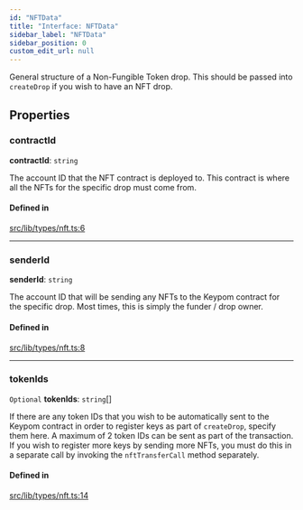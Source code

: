 ```yaml
---
id: "NFTData"
title: "Interface: NFTData"
sidebar_label: "NFTData"
sidebar_position: 0
custom_edit_url: null
---
```


General structure of a Non-Fungible Token drop. This should be passed into `createDrop` if you wish to have an NFT drop.

## Properties

### contractId

 **contractId**: `string`

The account ID that the NFT contract is deployed to. This contract is where all the NFTs for the specific drop must come from.

#### Defined in

[src/lib/types/nft.ts:6](https://github.com/keypom/keypom-js/blob/bf39909/src/lib/types/nft.ts#L6)

___

### senderId

 **senderId**: `string`

The account ID that will be sending any NFTs to the Keypom contract for the specific drop. Most times, this is simply the funder / drop owner.

#### Defined in

[src/lib/types/nft.ts:8](https://github.com/keypom/keypom-js/blob/bf39909/src/lib/types/nft.ts#L8)

___

### tokenIds

 `Optional` **tokenIds**: `string`[]

If there are any token IDs that you wish to be automatically sent to the Keypom contract in order to register keys as part of `createDrop`, specify them here.
A maximum of 2 token IDs can be sent as part of the transaction. If you wish to register more keys by sending more NFTs, you must do this in a separate call by invoking
the `nftTransferCall` method separately.

#### Defined in

[src/lib/types/nft.ts:14](https://github.com/keypom/keypom-js/blob/bf39909/src/lib/types/nft.ts#L14)
